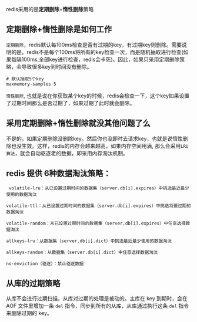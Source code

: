 redis采用的是**定期删除**+**惰性删除**策略

## 定期删除+惰性删除是如何工作

`定期删除`，redis默认每100ms检查是否有过期的key，有过期key则删除。需要说明的是，redis不是每个100ms将所有的key检查一次，而是随机抽取进行检查(如果每隔100ms,全部key进行检查，redis会卡死)。因此，如果只采用定期删除策略，会导致很多key到时间没有删除。

```shell
# 默认抽取5个key
maxmemory-samples 5 
```



`惰性删除`, 也就是说在你获取某个key的时候，redis会检查一下，这个key如果设置了过期时间那么是否过期了，如果过期了此时就会删除。

## 采用定期删除+惰性删除就没其他问题了么

不是的，如果定期删除没删除key。然后你也没即时去请求key，也就是说惰性删除也没生效。这样，redis的内存会越来越高，如果内存空间用满, 那么会采用`LRU算法`，就会自动驱逐老的数据，即采用内存淘汰机制。



## redis 提供 6种数据淘汰策略：

```
 volatile-lru：从已设置过期时间的数据集（server.db[i].expires）中挑选最近最少使用的数据淘汰

volatile-ttl：从已设置过期时间的数据集（server.db[i].expires）中挑选将要过期的数据淘汰

volatile-random：从已设置过期时间的数据集（server.db[i].expires）中任意选择数据淘汰

allkeys-lru：从数据集（server.db[i].dict）中挑选最近最少使用的数据淘汰

allkeys-random：从数据集（server.db[i].dict）中任意选择数据淘汰

no-enviction（驱逐）：禁止驱逐数据

```



## 从库的过期策略

从库不会进行过期扫描，从库对过期的处理是被动的。主库在 key 到期时，会在 AOF 文件里增加一条 `del` 指令，同步到所有的从库，从库通过执行这条 `del` 指令来删除过期的 key。







